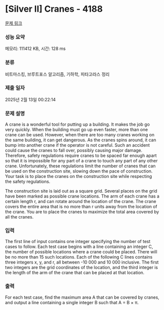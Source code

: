 # [Silver II] Cranes - 4188 

[문제 링크](https://www.acmicpc.net/problem/4188) 

### 성능 요약

메모리: 111412 KB, 시간: 128 ms

### 분류

비트마스킹, 브루트포스 알고리즘, 기하학, 피타고라스 정리

### 제출 일자

2025년 2월 13일 00:22:14

### 문제 설명

<p>A crane is a wonderful tool for putting up a building. It makes the job go very quickly. When the building must go up even faster, more than one crane can be used. However, when there are too many cranes working on the same building, it can get dangerous. As the cranes spins around, it can bump into another crane if the operator is not careful. Such an accident could cause the cranes to fall over, possibly causing major damage. Therefore, safety regulations require cranes to be spaced far enough apart so that it is impossible for any part of a crane to touch any part of any other crane. Unfortunately, these regulations limit the number of cranes that can be used on the construction site, slowing down the pace of construction. Your task is to place the cranes on the construction site while respecting the safety regulations.</p>

<p>The construction site is laid out as a square grid. Several places on the grid have been marked as possible crane locations. The arm of each crane has a certain length r, and can rotate around the location of the crane. The crane covers the entire area that is no more than r units away from the location of the crane. You are to place the cranes to maximize the total area covered by all the cranes.</p>

### 입력 

 <p>The first line of input contains one integer specifying the number of test cases to follow. Each test case begins with a line containing an integer C, the number of possible locations where a crane could be placed. There will be no more than 15 such locations. Each of the following C lines contains three integers x, y, and r, all between -10 000 and 10 000 inclusive. The first two integers are the grid coordinates of the location, and the third integer is the length of the arm of the crane that can be placed at that location.</p>

### 출력 

 <p>For each test case, find the maximum area A that can be covered by cranes, and output a line containing a single integer B such that A = B × π.</p>

<p> </p>

